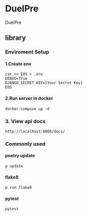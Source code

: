 # DuelPre
DuelPre


## library

### Enviroment Setup

#### 1.Create env
```shell
cat << EOS > .env
DEBUG=True
DJANGO_SECRET_KEY=[Your Secret Key]
EOS
```

#### 2.Run server in docker
```shell
docker-compose up -d
```

### 3. View api docs
```
http://localhost:8000/docs/
```


### Commonly used

#### poetry update
```shell
p update
```

#### flake8
```shell
p run flake8
```

#### pytest
```shell
pytest
```
